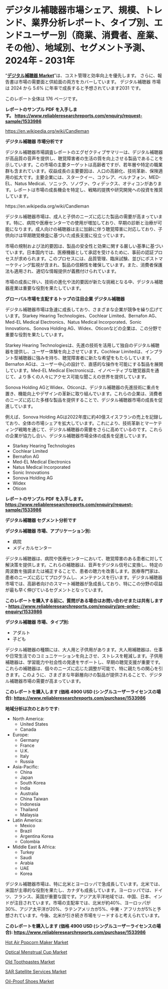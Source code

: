 <p><h1>デジタル補聴器市場シェア、規模、トレンド、業界分析レポート、タイプ別、エンドユーザー別（商業、消費者、産業、その他）、地域別、セグメント予測、2024年 - 2031年</h1></p><p>&ldquo;<strong><a href="https://www.reliableresearchreports.com/digital-hearing-aid-r1533986?utm_campaign=107&utm_medium=9&utm_source=Github&utm_content=ia&utm_term=14102024&utm_id=digital-hearing-aid">デジタル補聴器 Market</a></strong>&rdquo;は、コスト管理と効率向上を優先します。 さらに、報告書は市場の需要面と供給面の両方をカバーしています。 デジタル補聴器 市場は 2024 から 5.6% に年率で成長すると予想されています2031 です。</p>
<p>このレポート全体は 176 ページです。</p>
<p><strong>レポートのサンプル PDF を入手します。&nbsp;<a href="https://www.reliableresearchreports.com/enquiry/request-sample/1533986?utm_campaign=107&utm_medium=9&utm_source=Github&utm_content=ia&utm_term=14102024&utm_id=digital-hearing-aid">https://www.reliableresearchreports.com/enquiry/request-sample/1533986</a></strong></p>
<p><a href="https://en.wikipedia.org/wiki/Candleman?utm_campaign=107&utm_medium=9&utm_source=Github&utm_content=ia&utm_term=14102024&utm_id=digital-hearing-aid">https://en.wikipedia.org/wiki/Candleman</a></p>
<p><strong>デジタル補聴器 市場分析です</strong></p>
<p><p>デジタル補聴器市場調査レポートのエグゼクティブサマリーは、デジタル補聴器が高品質の音声を提供し、聴覚障害者の生活の質を向上させる製品であることを示しています。この市場の主要ターゲットは高齢者ですが、若年層や特定の職業群も含まれています。収益成長の主要要因は、人口の高齢化、技術革新、保険適用の拡大です。主要企業には、スタークイー、コクレア、ベルナフォン、MED-EL、Natus Medical、ソニック、ソノヴァ、ウィデックス、オティコンがあります。レポートは市場の成長機会を特定し、戦略的提携や研究開発への投資を推奨しています。</p></p>
<p>https://en.wikipedia.org/wiki/Candleman</p>
<p><p>デジタル補聴器市場は、成人と子供のニーズに応じた製品の需要が高まっています。特に、病院や医療センターでの使用が増加しており、早期の診断と治療が可能になります。成人向けの補聴器は主に加齢に伴う聴覚障害に対応しており、子供向けは早期聴覚検査に基づいた成長支援に役立っています。</p><p>市場の規制および法的要因は、製品の安全性と効果に関する厳しい基準に基づいています。日本国内では、医療機器として承認を受けるために、事前の認証プロセスが求められます。このプロセスには、品質管理、臨床試験、並びにポストマーケティング監視が含まれ、製品の信頼性を確保しています。また、消費者保護法も適用され、適切な情報提供が義務付けられています。</p><p>市場の成長に伴い、技術の進化や法的要因が新たな挑戦となる中、デジタル補聴器産業は重要な役割を果たしています。</p></p>
<p><strong>グローバル市場を支配するトップの注目企業 デジタル補聴器</strong></p>
<p><p>デジタル補聴器市場は急速に成長しており、さまざまな企業が競争を繰り広げています。Starkey Hearing Technologies、Cochlear Limited、Bernafon AG、Med-EL Medical Electronics、Natus Medical Incorporated、Sonic Innovations、Sonova Holding AG、Widex、Oticonなどの企業は、この分野で重要な役割を果たしています。</p><p>Starkey Hearing Technologiesは、先進の技術を活用して独自のデジタル補聴器を提供し、ユーザー体験を向上させています。Cochlear Limitedは、インプラント型補聴器に強みを持ち、聴覚障害者に新たな希望をもたらしています。Bernafon AGは、ユーザー中心の設計で、直感的な操作を可能にする製品を展開しています。Med-EL Medical Electronicsは、イノベーティブな聴覚器具を通じて、より多くの人々にアクセス可能な聞こえの世界を提供しています。</p><p>Sonova Holding AGとWidex、Oticonは、デジタル補聴器の先進技術に重点を置き、機能向上やデザインの革新に取り組んでいます。これらの企業は、消費者のニーズに応じた多様な製品を提供することで、デジタル補聴器市場の成長を促進しています。</p><p>例えば、Sonova Holding AGは2022年度に約40億スイスフランの売上を記録しており、全体の市場シェアを拡大しています。これにより、技術革新とマーケティング戦略を通じて、デジタル補聴器の需要をさらに高めているのです。これらの企業が協力し合い、デジタル補聴器市場全体の成長を促進しています。</p></p>
<p><ul><li>Starkey Hearing Technologies</li><li>Cochlear Limited</li><li>Bernafon AG</li><li>Med-EL Medical Electronics</li><li>Natus Medical Incorporated</li><li>Sonic Innovations</li><li>Sonova Holding AG</li><li>Widex</li><li>Oticon</li></ul></p>
<p><strong>レポートのサンプル PDF を入手します。 <a href="https://www.reliableresearchreports.com/enquiry/request-sample/1533986?utm_campaign=107&utm_medium=9&utm_source=Github&utm_content=ia&utm_term=14102024&utm_id=digital-hearing-aid">https://www.reliableresearchreports.com/enquiry/request-sample/1533986</a></strong></p>
<p><strong>デジタル補聴器 セグメント分析です</strong></p>
<p><strong>デジタル補聴器 市場、アプリケーション別:</strong></p>
<p><ul><li>病院</li><li>メディカルセンター</li></ul></p>
<p><p>デジタル補聴器は、病院や医療センターにおいて、聴覚障害のある患者に対して解決策を提供します。これらの補聴器は、音声をデジタル信号に変換し、特定の周波数を強調または補正することで、患者の聴力を改善します。医療専門家は、患者のニーズに応じてプログラムし、メンテナンスを行います。デジタル補聴器市場では、高齢者向けのスマート補聴器が急成長しており、特にこの分野の収益が最も早く伸びているセグメントとなっています。</p></p>
<p><strong>このレポートを購入する前に、質問がある場合はお問い合わせまたは共有します - <a href="https://www.reliableresearchreports.com/enquiry/pre-order-enquiry/1533986?utm_campaign=107&utm_medium=9&utm_source=Github&utm_content=ia&utm_term=14102024&utm_id=digital-hearing-aid">https://www.reliableresearchreports.com/enquiry/pre-order-enquiry/1533986</a></strong></p>
<p><strong>デジタル補聴器 市場、タイプ別:</strong></p>
<p><ul><li>アダルト</li><li>子ども</li></ul></p>
<p><p>デジタル補聴器の種類には、大人用と子供用があります。大人用補聴器は、仕事や日常生活でのコミュニケーションを向上させ、ストレスを軽減します。子供用補聴器は、学習能力や社会性の発達をサポートし、早期の聴覚支援が重要です。これらの補聴器は、個々のニーズに応じた調整が可能で、特に親たちの関心を引きます。このように、さまざまな年齢層向けの製品が提供されることで、デジタル補聴器市場の需要が高まっています。</p></p>
<p><strong>このレポートを購入します (価格 4900 USD (シングルユーザーライセンスの場合): <a href="https://www.reliableresearchreports.com/purchase/1533986?utm_campaign=107&utm_medium=9&utm_source=Github&utm_content=ia&utm_term=14102024&utm_id=digital-hearing-aid">https://www.reliableresearchreports.com/purchase/1533986</a></strong></p>
<p><strong>地域分析は次のとおりです:</strong></p>
<p><ul>
    <li>
        North America:
        <ul>
            <li>United States</li>
            <li>Canada</li>
        </ul>
    </li>
    <li>
        Europe:
        <ul>
            <li>Germany</li>
            <li>France</li>
            <li>U.K.</li>
            <li>Italy</li>
            <li>Russia</li>
        </ul>
    </li>
    <li>
        Asia-Pacific:
        <ul>
            <li>China</li>
            <li>Japan</li>
            <li>South Korea</li>
            <li>India</li>
            <li>Australia</li>
            <li>China Taiwan</li>
            <li>Indonesia</li>
            <li>Thailand</li>
            <li>Malaysia</li>
        </ul>
    </li>
    <li>
        Latin America:
        <ul>
            <li>Mexico</li>
            <li>Brazil</li>
            <li>Argentina Korea</li>
            <li>Colombia</li>
        </ul>
    </li>
    <li>
        Middle East & Africa:
        <ul>
            <li>Turkey</li>
            <li>Saudi</li>
            <li>Arabia</li>
            <li>UAE</li>
            <li>Korea</li>
        </ul>
    </li>
    </ul></p>
<p><p>デジタル補聴器市場は、特に北米とヨーロッパで急成長しています。北米では、米国が主導的な役割を果たし、カナダも成長しています。ヨーロッパでは、ドイツ、フランス、英国が重要な国です。アジア太平洋地域では、中国、日本、インドが注目されています。市場の支配率では、北米が約40%、ヨーロッパが30%、アジア太平洋が20%、ラテンアメリカが5%、中東・アフリカが5%と予想されています。今後、北米が引き続き市場をリードすると考えられています。</p></p>
<p><strong>このレポートを購入します (価格 4900 USD (シングルユーザーライセンスの場合): <a href="https://www.reliableresearchreports.com/purchase/1533986?utm_campaign=107&utm_medium=9&utm_source=Github&utm_content=ia&utm_term=14102024&utm_id=digital-hearing-aid">https://www.reliableresearchreports.com/purchase/1533986</a></strong></p>
<p><p><a href="https://github.com/NasrinKhan99/Market-Research-Report-List-1/blob/main/hot-air-popcorn-maker-market.md?utm_campaign=107&utm_medium=9&utm_source=Github&utm_content=ia&utm_term=14102024&utm_id=digital-hearing-aid">Hot Air Popcorn Maker Market</a></p><p><a href="https://www.linkedin.com/pulse/optical-menstrual-cup-market-overview-global-trends-future-prospects-o98rf?utm_campaign=107&utm_medium=9&utm_source=Github&utm_content=ia&utm_term=14102024&utm_id=digital-hearing-aid">Optical Menstrual Cup Market</a></p><p><a href="https://www.linkedin.com/pulse/old-toothpastes-market-global-share-ranking-overall-sales-demand-jnlmf?utm_campaign=107&utm_medium=9&utm_source=Github&utm_content=ia&utm_term=14102024&utm_id=digital-hearing-aid">Old Toothpastes Market</a></p><p><a href="https://github.com/petbigbeepjn/Market-Research-Report-List-1/blob/main/sar-satellite-services-market.md?utm_campaign=107&utm_medium=9&utm_source=Github&utm_content=ia&utm_term=14102024&utm_id=digital-hearing-aid">SAR Satellite Services Market</a></p><p><a href="https://www.linkedin.com/pulse/oil-proof-shoes-market-report-product-type-rubberpvcpucowhideother-ulfhf?utm_campaign=107&utm_medium=9&utm_source=Github&utm_content=ia&utm_term=14102024&utm_id=digital-hearing-aid">Oil-Proof Shoes Market</a></p></p>